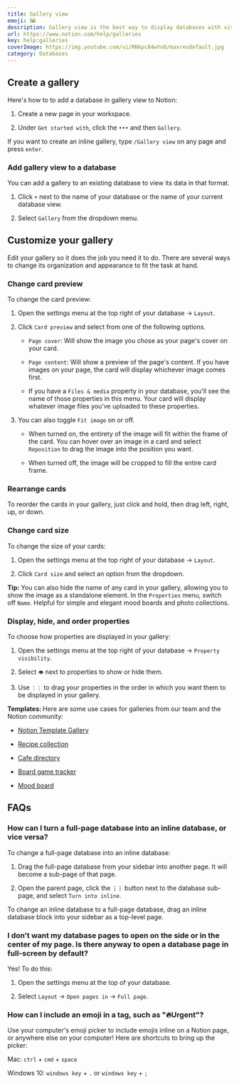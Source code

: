 ```yaml
---
title: Gallery view
emoji: 🖼️
description: Gallery view is the best way to display databases with visual components, like mood boards, office directories, virtual recipe boxes, and more 🖼️
url: https://www.notion.com/help/galleries
key: help:galleries
coverImage: https://img.youtube.com/vi/RNkpc84wYn8/maxresdefault.jpg
category: Databases
---
```


## Create a gallery

Here's how to to add a database in gallery view to Notion:

1. Create a new page in your workspace.

2. Under `Get started with`, click the `•••` and then `Gallery`.

If you want to create an inline gallery, type `/Gallery view` on any page and press `enter`.

### Add gallery view to a database

You can add a gallery to an existing database to view its data in that format.

1. Click `+` next to the name of your database or the name of your current database view.

2. Select `Gallery` from the dropdown menu.

## Customize your gallery

Edit your gallery so it does the job you need it to do. There are several ways to change its organization and appearance to fit the task at hand.

### Change card preview

To change the card preview:

1. Open the settings menu at the top right of your database → `Layout`.

2. Click `Card preview` and select from one of the following options.

   * `Page cover`: Will show the image you chose as your page's cover on your card.

   * `Page content`: Will show a preview of the page's content. If you have images on your page, the card will display whichever image comes first.

   * If you have a `Files & media` property in your database, you'll see the name of those properties in this menu. Your card will display whatever image files you’ve uploaded to these properties.

3. You can also toggle `Fit image` on or off.

   * When turned on, the entirety of the image will fit within the frame of the card. You can hover over an image in a card and select `Reposition` to drag the image into the position you want.

   * When turned off, the image will be cropped to fill the entire card frame.

### Rearrange cards

To reorder the cards in your gallery, just click and hold, then drag left, right, up, or down.

### Change card size

To change the size of your cards:

1. Open the settings menu at the top right of your database → `Layout`.

2. Click `Card size` and select an option from the dropdown.

**Tip:** You can also hide the name of any card in your gallery, allowing you to show the image as a standalone element. In the `Properties` menu, switch off `Name`. Helpful for simple and elegant mood boards and photo collections.

### Display, hide, and order properties

To choose how properties are displayed in your gallery:

1. Open the settings menu at the top right of your database → `Property visibility`.

2. Select `👁️` next to properties to show or hide them.

3. Use `⋮⋮` to drag your properties in the order in which you want them to be displayed in your gallery.

**Templates:&#x20;**&#x48;ere are some use cases for galleries from our team and the Notion community:

* [Notion Template Gallery](https://www.notion.com/templates)

* [Recipe collection](https://www.notion.com/ab2ccdc41ede45bba2bdba32ec7eff4b)

* [Cafe directory](https://www.notion.com/8bf32f9bcd8d48428c7ae19dad4d344d)

* [Board game tracker](https://www.notion.com/072c294477a74403bd4b54775d1e71f3)

* [Mood board](https://www.notion.com/Mood-Board-635430966fd243ff9355fda08363d81c)


## FAQs

### How can I turn a full-page database into an inline database, or vice versa?

To change a full-page database into an inline database:

1. Drag the full-page database from your sidebar into another page. It will become a sub-page of that page.

2. Open the parent page, click the **`⋮⋮`** button next to the database sub-page, and select `Turn into inline`.

To change an inline database to a full-page database, drag an inline database block into your sidebar as a top-level page.


### I don’t want my database pages to open on the side or in the center of my page. Is there anyway to open a database page in full-screen by default?

Yes! To do this:

1. Open the settings menu at the top of your database.

2. Select `Layout` → `Open pages in` → `Full page`.


### How can I include an emoji in a tag, such as "🔥Urgent"?

Use your computer's emoji picker to include emojis inline on a Notion page, or anywhere else on your computer! Here are shortcuts to bring up the picker:

Mac: `ctrl` + `cmd` + `space`

Windows 10: `windows key` + `.` or `windows key` + `;`
